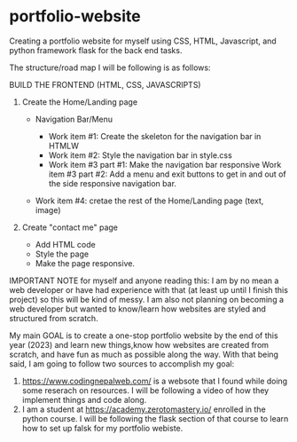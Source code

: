 # portfolio-website

Creating a portfolio website for myself using CSS, HTML, Javascript, and python framework flask for the back end tasks.

The structure/road map I will be following is as follows:

BUILD THE FRONTEND (HTML, CSS, JAVASCRIPTS)

1. Create the Home/Landing page

   - Navigation Bar/Menu

     - Work item #1: Create the skeleton for the navigation bar in HTMLW
     - Work item #2: Style the navigation bar in style.css
     - Work item #3 part #1: Make the navigation bar responsive
       Work item #3 part #2: Add a menu and exit buttons to get in and out of the side responsive navigation bar.

   - Work item #4: cretae the rest of the Home/Landing page (text, image)

2. Create "contact me" page

   - Add HTML code
   - Style the page
   - Make the page responsive.

IMPORTANT NOTE for myself and anyone reading this: I am by no mean a web developer or have had experience with that (at least up until I finish this project) so this will be kind of messy. I am also not planning on becoming a web developer but wanted to know/learn how websites are styled and structured from scratch.

My main GOAL is to create a one-stop portfolio website by the end of this year (2023) and learn new things,know how websites are created from scratch, and have fun as much as possible along the way.
With that being said, I am going to follow two sources to accomplish my goal:

1. https://www.codingnepalweb.com/ is a websote that I found while doing some reserach on resources. I will be following a video of how
   they implement things and code along.
2. I am a student at https://academy.zerotomastery.io/ enrolled in the python course. I will be following the flask section of that course
   to learn how to set up falsk for my portfolio webiste.
